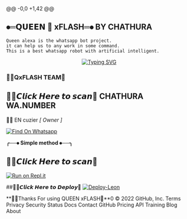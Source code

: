@@ -0,0 +1,42 @@

##  ⦁═𝗤𝗨𝗘𝗘𝗡 👸 xFLASH═⦁ BY CHATHURA


    Queen alexa is the whatsapp bot project.
    it can help us to any work in some command.
    This is a best whatsapp robot with artificial intelligent.


<p align="center">
    <a href="https://github.com/cdkflsh">
        <img
            src="https://readme-typing-svg.herokuapp.com?size=33&width=1000&lines=Welcome+To+QxFLASH...+Thank+You+For+visiting+us.... "
            alt="Typing SVG"
        />
    </a>
</p>






### 🧚‍♀️QxFLASH TEAM💫

## 🧚‍♀️𝘾𝙡𝙞𝙘𝙠 𝙃𝙚𝙧𝙚 𝙩𝙤 𝙨𝙘𝙖𝙣💫 CHATHURA WA.NUMBER
👨‍💻  EN cuzier *[ Owner ]*

[![Find On Whatsapp ](https://img.shields.io/badge/➤Findon-whatsapp-red.svg)](https://Wa.me/+94714538340)

**╭──⦁ Simple method ⦁──╮**

## 🧚‍♀️𝘾𝙡𝙞𝙘𝙠 𝙃𝙚𝙧𝙚 𝙩𝙤 𝙨𝙘𝙖𝙣💫
[![Run on Repl.it](https://repl.it/badge/github/TOXIC-DEVIL/WhatsApp-Bot)](https://replit.com/@TOXICDEVIL/Leon)

##🧚‍♀️𝘾𝙡𝙞𝙘𝙠 𝙃𝙚𝙧𝙚 𝙩𝙤 𝘿𝙚𝙥𝙡𝙤𝙮💫
[![Deploy-Leon](https://www.herokucdn.com/deploy/button.svg)](https://heroku.com/deploy?template=https://github.com/TOXIC-DEVIL/Leon)

 **🧚‍♀️Thanks For using QUEEN xFLASH💫**0
© 2022 GitHub, Inc.
Terms
Privacy
Security
Status
Docs
Contact GitHub
Pricing
API
Training
Blog
About

